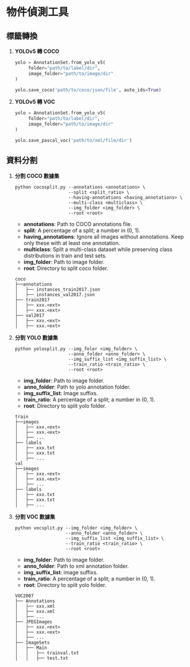 # 物件偵測工具

## 標籤轉換
1. **YOLOv5 轉 COCO**
   ```python
   yolo = AnnotationSet.from_yolo_v5(
        folder="path/to/label/dir",
        image_folder="path/to/image/dir"
   )

   yolo.save_coco('path/to/coco/json/file', auto_ids=True)
   ```

2. **YOLOv5 轉 VOC**
   ```python
   yolo = AnnotationSet.from_yolo_v5(
        folder="path/to/label/dir",
        image_folder="path/to/image/dir"
   )

   yolo.save_pascal_voc('path/to/xml/file/dir')
   ```

## 資料分割
1. **分割 COCO 數據集**
   ```
   python cocosplit.py --annotations <annotations> \
                       --split <split_ratio> \
                       --having-annotations <having_annotations> \
                       --multi-class <multiclass> \ 
                       --img_folder <img_folder> \
                       --root <root>
   ```
   + **annotations**: Path to COCO annotations file.
   + **split**: A percentage of a split; a number in (0, 1).
   + **having_annotations**: Ignore all images without annotations. Keep only these with at least one annotation.
   + **multiclass**: Split a multi-class dataset while preserving class distributions in train and test sets. 
   + **img_folder**: Path to image folder.
   + **root**: Directory to split coco folder.

   ```
   coco
   ├──annotations
   │   ├── instances_train2017.json
   │   ├── instances_val2017.json
   ├── train2017
   │   ├── xxx.<ext>
   │   ├── xxx.<ext>
   ├── val2017
   │   ├── xxx.<ext>
   │   ├── xxx.<ext>
   ```

2. **分割 YOLO 數據集**
   ```
   python yolosplit.py --img_foler <img_folder> \
                       --anno_folder <anno_folder> \
                       --img_suffix_list <img_suffix_list> \
                       --train_ratio <train_ratio> \
                       --root <root>
   ```
   + **img_folder**: Path to image folder.
   + **anno_folder**: Path to yolo annotation folder.
   + **img_suffix_list**: Image suffixs.
   + **train_ratio**: A percentage of a split; a number in (0, 1).
   + **root**: Directory to split yolo folder.

   ```
   train
   ├──images
   │   ├── xxx.<ext>
   │   ├── xxx.<ext>
   │   ├── ...
   ├── labels
   │   ├── xxx.txt
   │   ├── xxx.txt 
   │   ├── ...
   val
   ├──images
   │   ├── xxx.<ext>
   │   ├── xxx.<ext>
   │   ├── ...
   ├── labels
   │   ├── xxx.txt
   │   ├── xxx.txt 
   │   ├── ...
   ```

3. **分割 VOC 數據集**
   ```
   python vocsplit.py --img_folder <img_folder> \
                      --anno_folder <anno_folder> \
                      --img_suffix_list <img_suffix_list> \
                      --train_ratio <train_ratio> \
                      --root <root>
   ```
   + **img_folder**: Path to image folder.
   + **anno_folder**: Path to xml annotation folder.
   + **img_suffix_list**: image suffixs.
   + **train_ratio**: A percentage of a split; a number in (0, 1).
   + **root**: Directory to split yolo folder.

   ```
   VOC2007
   ├── Annotations
   │   ├── xxx.xml
   │   ├── xxx.xml
   │   ├── ...
   ├── JPEGImages
   │   ├── xxx.<ext>
   │   ├── xxx.<ext>
   │   ├── ...
   ├── ImageSets
   │   ├── Main
   │   │   ├── trainval.txt
   │   │   ├── test.txt
   ```